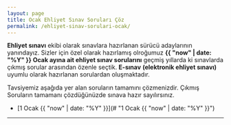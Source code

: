 ```yaml
---
layout: page
title: Ocak Ehliyet Sınav Soruları Çöz
permalink: /ehliyet-sinav-sorulari-ocak/
---
```

**Ehliyet sınavı** ekibi olarak sınavlara hazırlanan sürücü adaylarının yanındayız.  Sizler için özel olarak hazırlamış olroğumuz **{{ "now" | date: "%Y" }} Ocak ayına ait ehliyet sınav sorularını** geçmiş yıllarda ki sınavlarda çıkmış sorular arasından özenle seçtik. **E-sınav**  **(elektronik ehliyet sınavı)**  uyumlu olarak hazırlanan sorulardan oluşmaktadır.

Tavsiyemiz aşağıda yer alan soruların tamamını çözmenizdir. Çıkmış Soruların tamamanı çözdüğünüzde sınava hazır sayılırsınız.
- [1 Ocak {{ "now" | date: "%Y" }}](# "1 Ocak {{ "now" | date: "%Y" }}")
 



---

